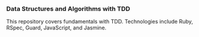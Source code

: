 ### Data Structures and Algorithms with TDD

This repository covers fundamentals with TDD. Technologies include Ruby, RSpec, Guard, JavaScript, and Jasmine.
